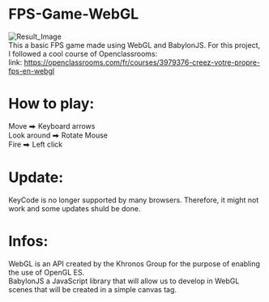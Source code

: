 # FPS-Game-WebGL
![Result_Image](https://user-images.githubusercontent.com/73020056/147885285-e0ac7f98-77d9-4726-8a66-e3b9f66665c0.png)   
This a basic FPS game made using WebGL and BabylonJS. For this project, I followed a cool course of Openclassrooms:  
link: https://openclassrooms.com/fr/courses/3979376-creez-votre-propre-fps-en-webgl
# How to play:
Move  ⮕  Keyboard arrows  
Look around  ⮕ Rotate Mouse  
Fire  ⮕ Left click  


# Update: 
KeyCode is no longer supported by many browsers. Therefore, it might not work and some updates shuld be done.  

# Infos:  
WebGL is an API created by the Khronos Group for the purpose of enabling the use of OpenGL ES.  
BabylonJS a JavaScript library that will allow us to develop in WebGL scenes that will be created in a simple canvas tag.

  

